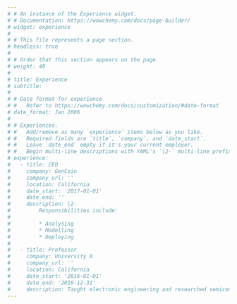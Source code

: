```yaml
---
# # An instance of the Experience widget.
# # Documentation: https://wowchemy.com/docs/page-builder/
# widget: experience
# 
# # This file represents a page section.
# headless: true
# 
# # Order that this section appears on the page.
# weight: 40
# 
# title: Experience
# subtitle:
# 
# # Date format for experience
# #   Refer to https://wowchemy.com/docs/customization/#date-format
# date_format: Jan 2006
# 
# # Experiences.
# #   Add/remove as many `experience` items below as you like.
# #   Required fields are `title`, `company`, and `date_start`.
# #   Leave `date_end` empty if it's your current employer.
# #   Begin multi-line descriptions with YAML's `|2-` multi-line prefix.
# experience:
#   - title: CEO
#     company: GenCoin
#     company_url: ''
#     location: California
#     date_start: '2017-01-01'
#     date_end: ''
#     description: |2-
#         Responsibilities include:
#         
#         * Analysing
#         * Modelling
#         * Deploying
#         
#   - title: Professor
#     company: University X
#     company_url: ''
#     location: California
#     date_start: '2016-01-01'
#     date_end: '2016-12-31'
#     description: Taught electronic engineering and researched semiconductor physics.
---
```


